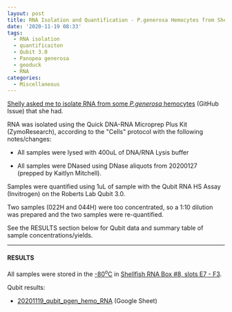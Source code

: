 ```yaml
---
layout: post
title: RNA Isolation and Quantification - P.generosa Hemocytes from Shelly
date: '2020-11-19 08:33'
tags:
  - RNA isolation
  - quantificaiton
  - Qubit 3.0
  - Panopea generosa
  - geoduck
  - RNA
categories:
  - Miscellaneous
---
```

[Shelly asked me to isolate RNA from some _P.generosa_ hemocytes](https://github.com/RobertsLab/resources/issues/1022) (GitHub Issue) that she had.

RNA was isolated using the Quick DNA-RNA Microprep Plus Kit (ZymoResearch), according to the "Cells" protocol with the following notes/changes:

- All samples were lysed with 400uL of DNA/RNA Lysis buffer

- All samples were DNased using DNase aliquots from 20200127 (prepped by Kaitlyn Mitchell).

Samples were quantified using 1uL of sample with the Qubit RNA HS Assay (Invitrogen) on the Roberts Lab Qubit 3.0.

Two samples (022H and 044H) were too concentrated, so a 1:10 dilution was prepared and the two samples were re-quantified.

See the RESULTS section below for Qubit data and summary table of sample concentrations/yields.

---

#### RESULTS

All samples were stored in the [-80<sup>o</sup>C](https://docs.google.com/spreadsheets/d/1Qsvz3QTURlPF_hX05BQxjom3484WuMfqQ1ILl9LEljU/edit#gid=2006985773) in [Shellfish RNA Box #8, slots E7 - F3](https://docs.google.com/spreadsheets/d/1ax6C-muxUTXxFEtfWdswBvueLhmxZzmwZcO2ur-0q-Q/edit#gid=1794729843).

Qubit results:

- [20201119_qubit_pgen_hemo_RNA](https://docs.google.com/spreadsheets/d/1HFwpvskPTo8oliZJmz5ImBzOAIYuvh4OMLYpUM1sqfI/edit?usp=sharing) (Google Sheet)
